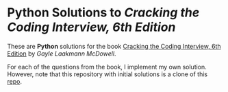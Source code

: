 # Python Solutions to *Cracking the Coding Interview, 6th Edition*

These are **Python** solutions for the book [Cracking the Coding Interview, 6th Edition](https://www.careercup.com/book) by *Gayle Laakmann McDowell*.

For each of the questions from the book, I implement my own solution. However, note that this repository with initial solutions is a clone of this [repo](https://github.com/careercup/CtCI-6th-Edition-Python).



